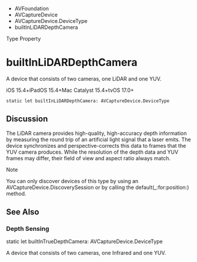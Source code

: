 

- AVFoundation
- AVCaptureDevice
- AVCaptureDevice.DeviceType
-  builtInLiDARDepthCamera 

Type Property

# builtInLiDARDepthCamera

A device that consists of two cameras, one LiDAR and one YUV.

iOS 15.4+iPadOS 15.4+Mac Catalyst 15.4+tvOS 17.0+

``` source
static let builtInLiDARDepthCamera: AVCaptureDevice.DeviceType
```

## Discussion

The LiDAR camera provides high-quality, high-accuracy depth information by measuring the round trip of an artificial light signal that a laser emits. The device synchronizes and perspective-corrects this data to frames that the YUV camera produces. While the resolution of the depth data and YUV frames may differ, their field of view and aspect ratio always match.

Note

You can only discover devices of this type by using an AVCaptureDevice.DiscoverySession or by calling the default(_:for:position:) method.

## See Also

### Depth Sensing

static let builtInTrueDepthCamera: AVCaptureDevice.DeviceType

A device that consists of two cameras, one Infrared and one YUV.


